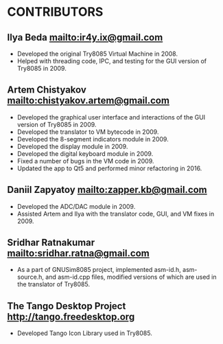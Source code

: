 # CONTRIBUTORS 

## Ilya Beda <mailto:ir4y.ix@gmail.com>

* Developed the original Try8085 Virtual Machine in 2008.
* Helped with threading code, IPC, and testing for the GUI version of Try8085 in
  2009.

## Artem Chistyakov <mailto:chistyakov.artem@gmail.com>

* Developed the graphical user interface and interactions of the GUI version of
  Try8085 in 2009.
* Developed the translator to VM bytecode in 2009.
* Developed the 8-segment indicators module in 2009.
* Developed the display module in 2009.
* Developed the digital keyboard module in 2009.
* Fixed a number of bugs in the VM code in 2009.
* Updated the app to Qt5 and performed minor refactoring in 2016.

## Daniil Zapyatoy <mailto:zapper.kb@gmail.com>

* Developed the ADC/DAC module in 2009.
* Assisted Artem and Ilya with the translator code, GUI, and VM fixes in 2009.

## Sridhar Ratnakumar <mailto:sridhar.ratna@gmail.com>

* As a part of GNUSim8085 project, implemented asm-id.h, asm-source.h, and
  asm-id.cpp files, modified versions of which are used in the translator
  of Try8085.

## The Tango Desktop Project <http://tango.freedesktop.org>

* Developed Tango Icon Library used in Try8085.

